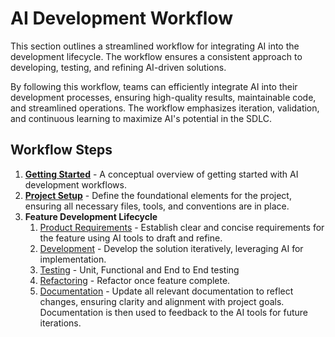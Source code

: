 # AI Development Workflow

This section outlines a streamlined workflow for integrating AI into the development lifecycle. The workflow ensures a consistent approach to developing, testing, and refining AI-driven solutions.

By following this workflow, teams can efficiently integrate AI into their development processes, ensuring high-quality results, maintainable code, and streamlined operations. The workflow emphasizes iteration, validation, and continuous learning to maximize AI's potential in the SDLC.

## Workflow Steps

1. **[Getting Started](workflow-getting-started.md)** - A conceptual overview of getting started with AI development workflows.
2. **[Project Setup](workflow-project-setup.md)** - Define the foundational elements for the project, ensuring all necessary files, tools, and conventions are in place.
3. **Feature Development Lifecycle**
	1. [Product Requirements](workflow-product-requirements.md) - Establish clear and concise requirements for the feature using AI tools to draft and refine.
	2. [Development](workflow-development.md) - Develop the solution iteratively, leveraging AI for implementation.
	3. [Testing](workflow-testing.md) - Unit, Functional and End to End testing
	4. [Refactoring](workflow-refactoring.md) - Refactor once feature complete.
	5. [Documentation](workflow-documentation.md) - Update all relevant documentation to reflect changes, ensuring clarity and alignment with project goals.  Documentation is then used to feedback to the AI tools for future iterations.
